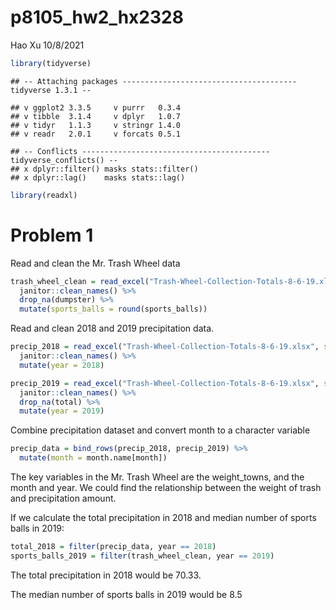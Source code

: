 p8105\_hw2\_hx2328
================
Hao Xu
10/8/2021

``` r
library(tidyverse)
```

    ## -- Attaching packages --------------------------------------- tidyverse 1.3.1 --

    ## v ggplot2 3.3.5     v purrr   0.3.4
    ## v tibble  3.1.4     v dplyr   1.0.7
    ## v tidyr   1.1.3     v stringr 1.4.0
    ## v readr   2.0.1     v forcats 0.5.1

    ## -- Conflicts ------------------------------------------ tidyverse_conflicts() --
    ## x dplyr::filter() masks stats::filter()
    ## x dplyr::lag()    masks stats::lag()

``` r
library(readxl)
```

# Problem 1

Read and clean the Mr. Trash Wheel data

``` r
trash_wheel_clean = read_excel("Trash-Wheel-Collection-Totals-8-6-19.xlsx", range = "A2:N408") %>% 
  janitor::clean_names() %>% 
  drop_na(dumpster) %>% 
  mutate(sports_balls = round(sports_balls))
```

Read and clean 2018 and 2019 precipitation data.

``` r
precip_2018 = read_excel("Trash-Wheel-Collection-Totals-8-6-19.xlsx", sheet = 5, range = "A2:B14") %>% 
  janitor::clean_names() %>% 
  mutate(year = 2018)

precip_2019 = read_excel("Trash-Wheel-Collection-Totals-8-6-19.xlsx", sheet = 4, range = "A2:B14") %>% 
  janitor::clean_names() %>% 
  drop_na(total) %>% 
  mutate(year = 2019)
```

Combine precipitation dataset and convert month to a character variable

``` r
precip_data = bind_rows(precip_2018, precip_2019) %>% 
  mutate(month = month.name[month])
```

The key variables in the Mr. Trash Wheel are the weight\_towns, and the
month and year. We could find the relationship between the weight of
trash and precipitation amount.

If we calculate the total precipitation in 2018 and median number of
sports balls in 2019:

``` r
total_2018 = filter(precip_data, year == 2018)
sports_balls_2019 = filter(trash_wheel_clean, year == 2019)
```

The total precipitation in 2018 would be 70.33.

The median number of sports balls in 2019 would be 8.5
